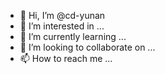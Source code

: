 - 👋 Hi, I’m @cd-yunan
- 👀 I’m interested in ...
- 🌱 I’m currently learning ...
- 💞️ I’m looking to collaborate on ...
- 📫 How to reach me ...

<!---
cd-yunan/cd-yunan is a ✨ special ✨ repository because its `README.md` (this file) appears on your GitHub profile.
You can click the Preview link to take a look at your changes.
--->
